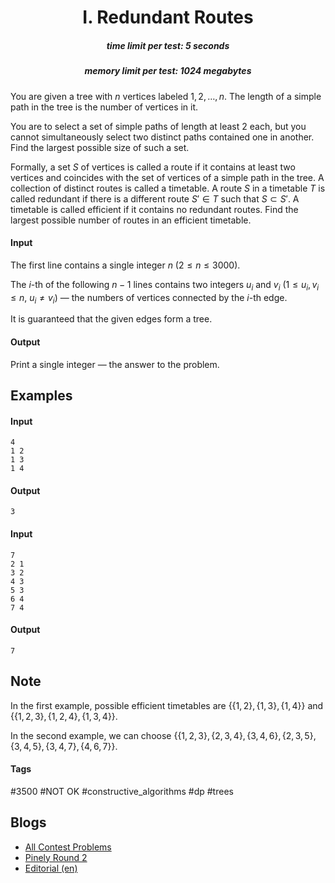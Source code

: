 <h1 style='text-align: center;'> I. Redundant Routes</h1>

<h5 style='text-align: center;'>time limit per test: 5 seconds</h5>
<h5 style='text-align: center;'>memory limit per test: 1024 megabytes</h5>

You are given a tree with $n$ vertices labeled $1, 2, \ldots, n$. The length of a simple path in the tree is the number of vertices in it.

You are to select a set of simple paths of length at least $2$ each, but you cannot simultaneously select two distinct paths contained one in another. Find the largest possible size of such a set.

Formally, a set $S$ of vertices is called a route if it contains at least two vertices and coincides with the set of vertices of a simple path in the tree. A collection of distinct routes is called a timetable. A route $S$ in a timetable $T$ is called redundant if there is a different route $S' \in T$ such that $S \subset S'$. A timetable is called efficient if it contains no redundant routes. Find the largest possible number of routes in an efficient timetable.

#### Input

The first line contains a single integer $n$ ($2 \le n \le 3000$).

The $i$-th of the following $n - 1$ lines contains two integers $u_i$ and $v_i$ ($1 \le u_i, v_i \le n$, $u_i \neq v_i$) — the numbers of vertices connected by the $i$-th edge.

It is guaranteed that the given edges form a tree.

#### Output

Print a single integer — the answer to the problem.

## Examples

#### Input


```text
4
1 2
1 3
1 4
```
#### Output


```text
3
```
#### Input


```text
7
2 1
3 2
4 3
5 3
6 4
7 4
```
#### Output


```text
7
```
## Note

In the first example, possible efficient timetables are $\{\{1, 2\}, \{1, 3\}, \{1, 4\}\}$ and $\{\{1, 2, 3\}, \{1, 2, 4\}, \{1, 3, 4\}\}$.

In the second example, we can choose $\{ \{1, 2, 3\}, \{2, 3, 4\}, \{3, 4, 6\}, \{2, 3, 5\}, \{3, 4, 5\}, \{3, 4, 7\}, \{4, 6, 7\}\}$.



#### Tags 

#3500 #NOT OK #constructive_algorithms #dp #trees 

## Blogs
- [All Contest Problems](../Pinely_Round_2_(Div._1_+_Div._2).md)
- [Pinely Round 2](../blogs/Pinely_Round_2.md)
- [Editorial (en)](../blogs/Editorial_(en).md)
